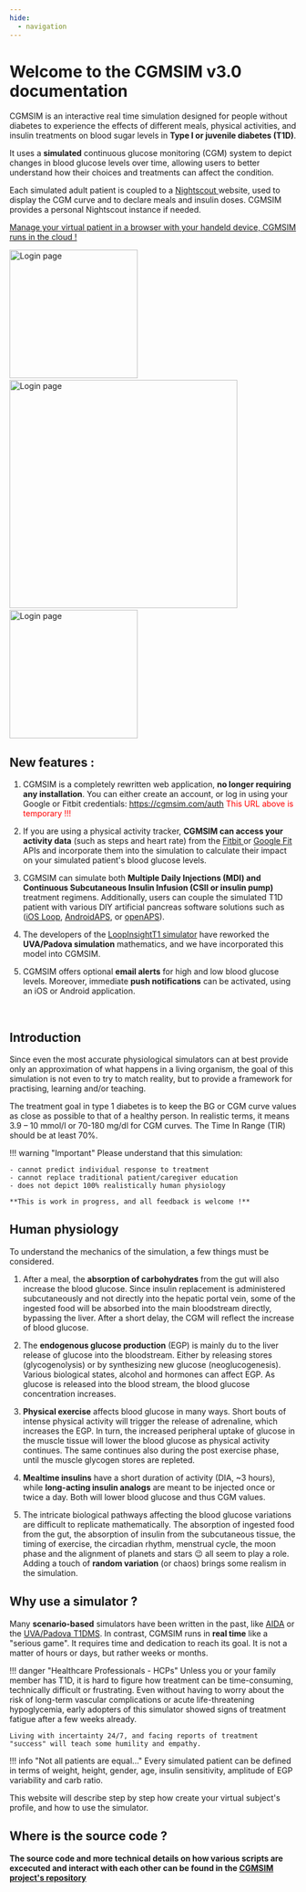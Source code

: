 ```yaml
---
hide:
  - navigation
---
```


# Welcome to the CGMSIM  v3.0  documentation

CGMSIM is an interactive real time simulation designed for people without diabetes to experience the effects of different meals, physical activities, and insulin treatments on blood sugar levels in **Type I or juvenile diabetes (T1D)**. 

It uses a **simulated** continuous glucose monitoring (CGM) system to depict changes in blood glucose levels over time, allowing users to better understand how their choices and treatments can affect the condition.

Each simulated adult patient is coupled to a <a href="https://nightscout.github.io/" target="_blank"> Nightscout </a> website, used to display the CGM curve and to declare meals and insulin doses. CGMSIM provides a personal Nightscout instance if needed.

<u>Manage your virtual patient in a browser with your handeld device, CGMSIM runs in the cloud !</u>

<img src="/img/handheld3.svg" alt="Login page" width="225"/> &nbsp;&nbsp; <img src="/img/CGMSIM.gif" alt="Login page" width="400"/> &nbsp;&nbsp;  <img src="/img/datacenter.svg" alt="Login page" width="225"/>

## New features :

1. CGMSIM is a completely rewritten web application, **no longer requiring any installation**. You can either create an account, or log in using your Google or Fitbit credentials: <a href="https://cgmsim.com/auth" target="_blank"> https://cgmsim.com/auth</a>   <span style="color:red"> This URL above is temporary !!!</span>

2. If you are using a physical activity tracker, **CGMSIM can access your activity data** (such as steps and heart rate) from the <a href="https://www.fitbit.com/" target="_blank"> Fitbit </a> or <a href="https://www.google.com/fit/" target="_blank"> Google Fit</a> APIs and incorporate them into the simulation to calculate their impact on your simulated patient's blood glucose levels.

3. CGMSIM can simulate both **Multiple Daily Injections (MDI) and Continuous Subcutaneous Insulin Infusion (CSII or insulin pump)** treatment regimens. Additionally, users can couple the simulated T1D patient with various DIY artificial pancreas software solutions such as (<a href="https://loopkit.github.io/loopdocs/" target="_blank">iOS Loop</a>, <a href="https://androidaps.readthedocs.io/en/latest/" target="_blank"> AndroidAPS</a>, or <a href="https://openaps.org/" target="_blank"> openAPS</a>).

4. The developers of the <a href="https://lt1.org/" target="_blank"> LoopInsightT1 simulator</a> have reworked the **UVA/Padova simulation** mathematics, and we have incorporated this model into CGMSIM.

5. CGMSIM offers optional **email alerts** for high and low blood glucose levels. Moreover, immediate **push notifications**  can be activated, using an iOS or Android application.
<br>

## Introduction

Since even the most accurate physiological simulators can at best provide only an approximation of what happens in a living organism, the goal of this simulation is not even to try to match reality, but to provide a framework for practising, learning and/or teaching.

The treatment goal in type 1 diabetes is to keep the BG or CGM curve values as close as possible to that of a healthy person. In realistic terms, it means 3.9 – 10 mmol/l or 70-180 mg/dl for CGM curves. The Time In Range (TIR) should be at least 70%.

!!! warning "Important"
    Please understand that this simulation:

    - cannot predict individual response to treatment
    - cannot replace traditional patient/caregiver education
    - does not depict 100% realistically human physiology

    **This is work in progress, and all feedback is welcome !**


## Human physiology

To understand the mechanics of the simulation, a few things must be considered.

1. After a meal, the **absorption of carbohydrates** from the gut will also increase the blood glucose. Since insulin replacement is administered subcutaneously and not directly into the hepatic portal vein, some of the ingested food will be absorbed into the main bloodstream directly, bypassing the liver. After a short delay, the CGM will reflect the increase of blood glucose.

2. The **endogenous glucose production** (EGP) is mainly du to the liver release of glucose into the bloodstream. Either by releasing stores (glycogenolysis) or by synthesizing new glucose (neoglucogenesis). Various biological states, alcohol and hormones can affect EGP. As glucose is released into the blood stream, the blood glucose concentration increases.

3. **Physical exercise** affects blood glucose in many ways. Short bouts of intense physical activity will trigger the release of adrenaline, which increases the EGP. In turn, the increased peripheral uptake of glucose in the muscle tissue will lower the blood glucose as physical activity continues. The same continues also during the post exercise phase, until the muscle glycogen stores are repleted.

4. **Mealtime insulins** have a short duration of activity (DIA, ~3 hours), while **long-acting insulin analogs** are meant to be injected once or twice a day. Both will lower blood glucose and thus CGM values.

5. The intricate biological pathways affecting the blood glucose variations are difficult to replicate mathematically. The absorption of ingested food from the gut, the absorption of insulin from the subcutaneous tissue, the timing of exercise, the circadian rhythm, menstrual cycle, the moon phase and the alignment of planets and stars :wink: all seem to play a role. Adding a touch of **random variation** (or chaos) brings some realism in the simulation.  


## Why use a simulator ?

Many **scenario-based** simulators have been written in the past, like [AIDA](http://www.2aida.org/) or the [UVA/Padova T1DMS](https://www.ncbi.nlm.nih.gov/pmc/articles/PMC4454102/). In contrast, CGMSIM runs in **real time** like a "serious game". It requires time and dedication to reach its goal. It is not a matter of hours or days, but rather weeks or months. 

!!! danger "Healthcare Professionals - HCPs"
    Unless you or your family member has T1D, it is hard to figure how treatment can be time-consuming, technically difficult or frustrating. Even without having to worry about the risk of long-term vascular complications or acute life-threatening hypoglycemia, early adopters of this simulator showed signs of treatment fatigue after a few weeks already.

    Living with incertainty 24/7, and facing reports of treatment "success" will teach some humility and empathy.


!!! info "Not all patients are equal..."
    Every simulated patient can be defined in terms of weight, height, gender, age, insulin sensitivity, amplitude of EGP variability and carb ratio.

This website will describe step by step how create your virtual subject's profile, and how to use the simulator.

## Where is the source code ?

**The source code and more technical details on how various scripts are excecuted and interact with each other can be found in the [CGMSIM project's repository](https://github.com/lsandini/cgmsim)**




<!-- Global site tag (gtag.js) - Google Analytics -->
<script async src="https://www.googletagmanager.com/gtag/js?id=G-9DEJWGQQJ5"></script>
<script>
  window.dataLayer = window.dataLayer || [];
  function gtag(){dataLayer.push(arguments);}
  gtag('js', new Date());

  gtag('config', 'G-9DEJWGQQJ5');
</script>